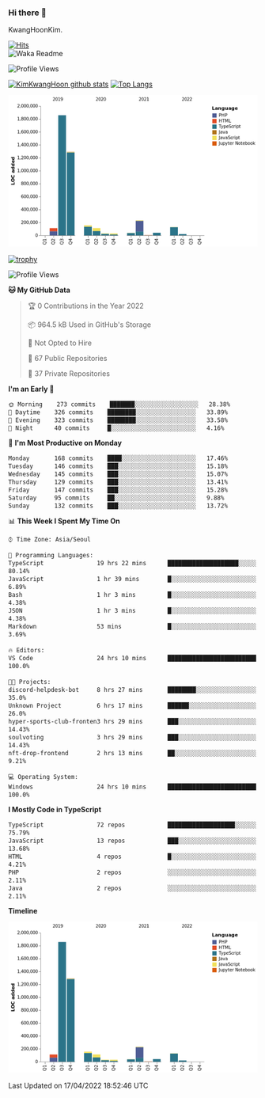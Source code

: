 ### Hi there 👋

KwangHoonKim.

[![Hits](https://hits.seeyoufarm.com/api/count/incr/badge.svg?url=https%3A%2F%2Fgithub.com%2Frhkdgns95)](https://hits.seeyoufarm.com)  
![Waka Readme](https://github.com/rhkdgns95/rhkdgns95/workflows/Waka%20Readme/badge.svg)

![Profile Views](http://img.shields.io/badge/Profile%20Views-0-blue)

[![KimKwangHoon github stats](https://github-readme-stats.vercel.app/api?username=rhkdgns95&show_icons=true)](https://github.com/rhkdgns95/github-readme-stats)   [![Top Langs](https://github-readme-stats.vercel.app/api/top-langs/?username=rhkdgns95&layout=compact)](https://github.com/rhkdgns95/github-readme-stats)   


![Chart not found](https://raw.githubusercontent.com/rhkdgns95/rhkdgns95/master/charts/bar_graph.png) 

[![trophy](https://github-profile-trophy.vercel.app/?username=rhkdgns95)](https://github.com/rhkdgns95/github-profile-trophy)

<!--START_SECTION:waka-->
![Profile Views](http://img.shields.io/badge/Profile%20Views-3-blue)

**🐱 My GitHub Data** 

> 🏆 0 Contributions in the Year 2022
 > 
> 📦 964.5 kB Used in GitHub's Storage 
 > 
> 🚫 Not Opted to Hire
 > 
> 📜 67 Public Repositories 
 > 
> 🔑 37 Private Repositories  
 > 
**I'm an Early 🐤** 

```text
🌞 Morning    273 commits    ███████░░░░░░░░░░░░░░░░░░   28.38% 
🌆 Daytime    326 commits    ████████░░░░░░░░░░░░░░░░░   33.89% 
🌃 Evening    323 commits    ████████░░░░░░░░░░░░░░░░░   33.58% 
🌙 Night      40 commits     █░░░░░░░░░░░░░░░░░░░░░░░░   4.16%

```
📅 **I'm Most Productive on Monday** 

```text
Monday       168 commits    ████░░░░░░░░░░░░░░░░░░░░░   17.46% 
Tuesday      146 commits    ███░░░░░░░░░░░░░░░░░░░░░░   15.18% 
Wednesday    145 commits    ███░░░░░░░░░░░░░░░░░░░░░░   15.07% 
Thursday     129 commits    ███░░░░░░░░░░░░░░░░░░░░░░   13.41% 
Friday       147 commits    ███░░░░░░░░░░░░░░░░░░░░░░   15.28% 
Saturday     95 commits     ██░░░░░░░░░░░░░░░░░░░░░░░   9.88% 
Sunday       132 commits    ███░░░░░░░░░░░░░░░░░░░░░░   13.72%

```


📊 **This Week I Spent My Time On** 

```text
⌚︎ Time Zone: Asia/Seoul

💬 Programming Languages: 
TypeScript               19 hrs 22 mins      ████████████████████░░░░░   80.14% 
JavaScript               1 hr 39 mins        █░░░░░░░░░░░░░░░░░░░░░░░░   6.89% 
Bash                     1 hr 3 mins         █░░░░░░░░░░░░░░░░░░░░░░░░   4.38% 
JSON                     1 hr 3 mins         █░░░░░░░░░░░░░░░░░░░░░░░░   4.38% 
Markdown                 53 mins             █░░░░░░░░░░░░░░░░░░░░░░░░   3.69%

🔥 Editors: 
VS Code                  24 hrs 10 mins      █████████████████████████   100.0%

🐱‍💻 Projects: 
discord-helpdesk-bot     8 hrs 27 mins       ████████░░░░░░░░░░░░░░░░░   35.0% 
Unknown Project          6 hrs 17 mins       ██████░░░░░░░░░░░░░░░░░░░   26.0% 
hyper-sports-club-fronten3 hrs 29 mins       ███░░░░░░░░░░░░░░░░░░░░░░   14.43% 
soulvoting               3 hrs 29 mins       ███░░░░░░░░░░░░░░░░░░░░░░   14.43% 
nft-drop-frontend        2 hrs 13 mins       ██░░░░░░░░░░░░░░░░░░░░░░░   9.21%

💻 Operating System: 
Windows                  24 hrs 10 mins      █████████████████████████   100.0%

```

**I Mostly Code in TypeScript** 

```text
TypeScript               72 repos            ███████████████████░░░░░░   75.79% 
JavaScript               13 repos            ███░░░░░░░░░░░░░░░░░░░░░░   13.68% 
HTML                     4 repos             █░░░░░░░░░░░░░░░░░░░░░░░░   4.21% 
PHP                      2 repos             ░░░░░░░░░░░░░░░░░░░░░░░░░   2.11% 
Java                     2 repos             ░░░░░░░░░░░░░░░░░░░░░░░░░   2.11%

```


**Timeline**

![Chart not found](https://raw.githubusercontent.com/rhkdgns95/rhkdgns95/master/charts/bar_graph.png) 


 Last Updated on 17/04/2022 18:52:46 UTC
<!--END_SECTION:waka-->
